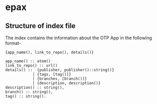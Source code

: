 epax
====

Structure of index file
-----------------------

The index contains the information about the OTP App in the following format-

    {app_name(), link_to_repo(), details()}

    app_name() :: atom()
    link_to_repo() :: url()
    details() ::  {publisher, publisher()::string()}
                | {tags, [tag()]}
                | {branches, [branch()]}
                | {description, description()}
    description() :: string(),
    branch() :: string(),
    tag() :: string().
